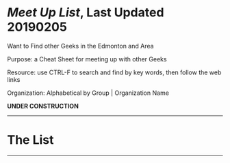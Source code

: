 # *Meet Up List*, Last Updated 20190205
Want to Find other Geeks in the Edmonton and Area

Purpose: a Cheat Sheet for meeting up with other Geeks

Resource: use CTRL-F to search and find by key words, then follow the web links

Organization: Alphabetical by Group | Organization Name

**UNDER CONSTRUCTION**

---

# The List

---
